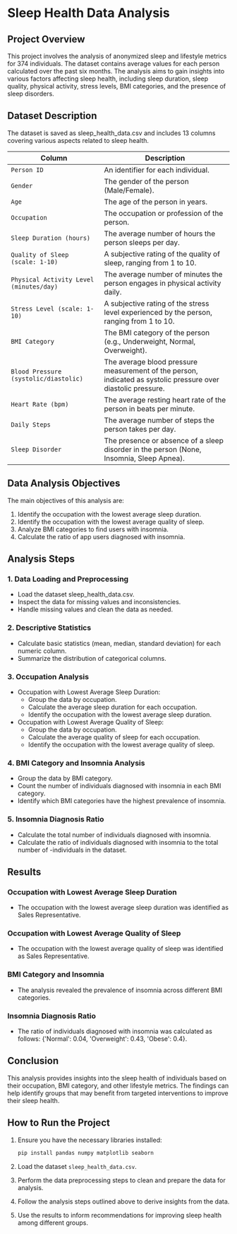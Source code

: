 # Sleep Health Data Analysis
## Project Overview
This project involves the analysis of anonymized sleep and lifestyle metrics for 374 individuals. The dataset contains average values for each person calculated over the past six months. The analysis aims to gain insights into various factors affecting sleep health, including sleep duration, sleep quality, physical activity, stress levels, BMI categories, and the presence of sleep disorders.

## Dataset Description
The dataset is saved as sleep_health_data.csv and includes 13 columns covering various aspects related to sleep health.

| Column | Description |
|---------|----------------------------------------|  
| `Person ID` | An identifier for each individual. |
| `Gender` | The gender of the person (Male/Female). |  
| `Age` | The age of the person in years. |
| `Occupation` | The occupation or profession of the person. |
| `Sleep Duration (hours)` | The average number of hours the person sleeps per day. |
| `Quality of Sleep (scale: 1-10)` | A subjective rating of the quality of sleep, ranging from 1 to 10. |
| `Physical Activity Level (minutes/day)` | The average number of minutes the person engages in physical activity daily. |  
| `Stress Level (scale: 1-10)` | A subjective rating of the stress level experienced by the person, ranging from 1 to 10. |
| `BMI Category` | The BMI category of the person (e.g., Underweight, Normal, Overweight). |
| `Blood Pressure (systolic/diastolic)` | The average blood pressure measurement of the person, indicated as systolic pressure over diastolic pressure. |
| `Heart Rate (bpm)` | The average resting heart rate of the person in beats per minute. |
| `Daily Steps` | The average number of steps the person takes per day. |
| `Sleep Disorder` | The presence or absence of a sleep disorder in the person (None, Insomnia, Sleep Apnea). |


## Data Analysis Objectives
The main objectives of this analysis are:
1. Identify the occupation with the lowest average sleep duration.
2. Identify the occupation with the lowest average quality of sleep.
3. Analyze BMI categories to find users with insomnia.
4. Calculate the ratio of app users diagnosed with insomnia.

## Analysis Steps
### 1. Data Loading and Preprocessing
- Load the dataset sleep_health_data.csv.
- Inspect the data for missing values and inconsistencies.
- Handle missing values and clean the data as needed.
### 2. Descriptive Statistics
- Calculate basic statistics (mean, median, standard deviation) for each numeric column.
- Summarize the distribution of categorical columns.
### 3. Occupation Analysis
- Occupation with Lowest Average Sleep Duration:
    - Group the data by occupation.
    - Calculate the average sleep duration for each occupation.
    - Identify the occupation with the lowest average sleep duration.   
- Occupation with Lowest Average Quality of Sleep:
    - Group the data by occupation.
    - Calculate the average quality of sleep for each occupation.
    - Identify the occupation with the lowest average quality of sleep.
### 4. BMI Category and Insomnia Analysis
- Group the data by BMI category.
- Count the number of individuals diagnosed with insomnia in each BMI category.
- Identify which BMI categories have the highest prevalence of insomnia.
### 5. Insomnia Diagnosis Ratio
- Calculate the total number of individuals diagnosed with insomnia.
- Calculate the ratio of individuals diagnosed with insomnia to the total number of -individuals in the dataset.

## Results
### Occupation with Lowest Average Sleep Duration
- The occupation with the lowest average sleep duration was identified as Sales Representative.
### Occupation with Lowest Average Quality of Sleep
- The occupation with the lowest average quality of sleep was identified as Sales Representative.
### BMI Category and Insomnia
- The analysis revealed the prevalence of insomnia across different BMI categories.
### Insomnia Diagnosis Ratio
- The ratio of individuals diagnosed with insomnia was calculated as follows:
{'Normal': 0.04, 'Overweight': 0.43, 'Obese': 0.4}.

## Conclusion
This analysis provides insights into the sleep health of individuals based on their occupation, BMI category, and other lifestyle metrics. The findings can help identify groups that may benefit from targeted interventions to improve their sleep health.

## How to Run the Project

1. Ensure you have the necessary libraries installed:
    ```bash
    pip install pandas numpy matplotlib seaborn
    ```

2. Load the dataset `sleep_health_data.csv`.

3. Perform the data preprocessing steps to clean and prepare the data for analysis.

4. Follow the analysis steps outlined above to derive insights from the data.

5. Use the results to inform recommendations for improving sleep health among different groups.
